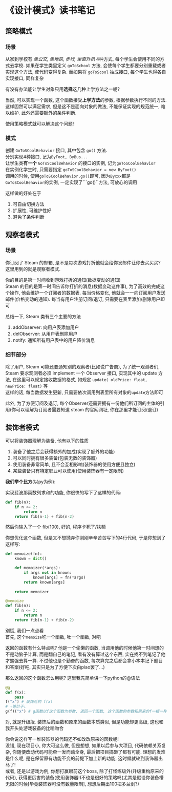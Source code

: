 

# 《设计模式》读书笔记

## 策略模式

### 场景

从家到学校有 *坐公交, 坐地铁, 步行, 坐直升机* 4种方式, 每个学生会使用不同的方式去学校. 如果在学生类里定义 ```goToSchool``` 方法, 会使每个学生都要分别重载或者实现这个方法, 使代码变得复杂. 而如果将 ```goToScool``` 抽成接口, 每个学生也得各自实现接口, 同样复杂

有没有办法能让学生对象只用**选择**这几种上学方法之一呢?

当然, 可以实现一个函数, 这个函数接受**上学方法**的参数, 根据参数执行不同的方法. 这样固然可以满足需求, 但是这不是面向对象的做法, 不能保证实现的规范统一, 难以维护. 此外还需要额外的条件判断.

使用策略模式就可以解决这个问题!

### 模式

创建 ```GoToSCoolBehavior``` 接口, 其中包含 ```go()``` 方法.  
分别实现4种接口, 记为```ByFoot, ByBus...```  
让学生类**有一个** ```GoToSCoolBehavior``` 的接口的实例, 记为```goToSCoolBehavior```  
在实例化学生时, 只需要指定 ```goToSCoolBehavior = new ByFoot()```  
调用的时候, 使用```goToSCoolBehavior.go()```即可, 因为```Byxxx```都是```GoToSCoolBehavior```的实例, 一定实现了```go()``方法, 可放心的调用

这样做的好处在于

1. 可自由切换方法
2. 扩展性, 可维护性好
3. 避免了条件判断

## 观察者模式

### 场景

你订阅了 Steam 的邮箱, 是不是每次游戏打折他就会给你发邮件让你去买买买?  
这里用到的就是观察者模式.  

你的目的是第一时间收到游戏打折的通知(数据变动的通知)  
Steam 的目的是第一时间告诉你打折的消息(数据变动这件事), 为了高效的完成这个操作, 他会维护一个订阅者的数据表. 每当价格变化, 他就会一一向订阅用户发送邮件(价格变动的通知). 每当有用户注册订阅/退订, 只需要在表里添加/删除用户即可  

总结一下, Steam 类有三个主要的方法

1. addObserver: 向用户表添加用户
2. delObserver: 从用户表删除用户
3. notify: 通知所有用户表中的用户降价消息

### 细节部分

除了用户, Steam 可能还要通知别的观察者(比如说广告商), 为了统一观测者们, Steam 要求观测者必须 implement 一个 Observer 接口, 实现其中的 update 方法, 在这里可以规定接收数据的格式, 如规定 ```update( oldPrice: float,  newPrice: float)``` 等  
这样的话, 每当数据发生更新, 只需要依次调用列表里所有对象的```update```方法即可  

此外, 为了方便订阅及退订, 每个Observer还需要拥有一份他们所订阅的主体的引用(你可以理解为订阅者需要知道 steam 的官网网址, 你在那里才能订阅/退订)

## 装饰者模式

可以将装饰器理解为装备, 他有以下的性质

1. 装备了他之后会获得额外的加成(实现了额外的功能)
2. 可以同时拥有很多装备(包装无数的装饰器)
3. 使用装备非常简单, 且不会互相影响(装饰器的使用方便且独立)
4. 某些装备只有特定职业可以使用(使用装饰器有一定限制)

**我们举个比方**(以py为例):

实现斐波那契数列求和的功能, 你很快的写下了这样的代码:

```python
def fib(n):
    if n <= 2:
        return n
    return fib(n-1) + fib(n-2)
```

然后你输入了一个 fib(100), 好的, 程序卡死了/扶额

你想优化这个函数, 但是又不想抛弃你刚刚辛辛苦苦写下的4行代码, 于是你想到了这样写:

```python
def memoize(fn):
    known = dict()

    def memoizer(*args):
        if args not in known:
            known[args] = fn(*args)
        return known[args]
        
    return memoizer

@memoize
def fib(n):
    if n <= 2:
        return n
    return fib(n-1) + fib(n-2)
```

别慌, 我们一点点看  
首先, 这个```memoize```吃一个函数, 吐一个函数, 对吧  

返回的函数有什么特点呢? 他是一个偷懒的函数, 当调用他的时候他第一时间想的不是动脑子计算, 而是翻自己的笔记, 看有没有算过这个东西, 实在找不到笔记了他才勉强去算一算. 不过他也是个勤奋的函数, 每次算完之后都会拿小本本记下题目和答案(好吧, 其实只是为了方便下次白piao罢了...)

那么返回的这个函数怎么用呢? 这里我先简单讲一下python的@语法

```python
@g
def f(x):
    pass
f("x") # 装饰后的 f(x)
# ↑等价于↓
g(f)("x") # g函数以f这个函数为参数, 返回一个函数, 这个函数的参数和原来的f一模一样, 简直就是...f(x)的升级版!
```

对, 就是升级版. 装饰后的函数和原来的函数本质类似, 但是功能却更高级, 这也和我开头处游戏装备的比喻吻合

你会说这样写一堆装饰器的代码还不如改改原来的函数呢!  
没错, 现在项目小, 你大可这么做, 但是想想, 如果以后参与大项目, 代码依赖关系复杂, 你随便改动代码可能牵一发而动全身, 最后把项目搞砸了都有可能. 理想的发难是什么呢, 是在保留原有功能不变的前提下加上新的功能, 这时候就轮到装饰器出马了!  
或者, 还是以游戏为例, 你想打赢眼前这个boss, 除了打怪练级外(升级重构原来的代码), 获得更厉害的装备(使用装饰器!)不也是很好的策略吗(尤其是假设你装备槽无限的时候[毕竟装饰器可没有数量限制], 想想后期出100把多兰剑?)